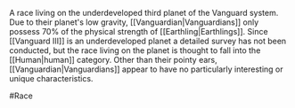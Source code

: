 A race living on the underdeveloped third planet of the Vanguard system.
Due to their planet's low gravity, <span class="races">[[Vanguardian|Vanguardians]]</span> only possess 70% of the physical strength of <span class="races">[[Earthling|Earthlings]]</span>.
Since <span class="political-bodies-places">[[Vanguard III]]</span> is an underdeveloped planet a detailed survey has not been conducted, but the race living on the planet is thought to fall into the <span class="races">[[Human|human]]</span> category.
Other than their pointy ears, <span class="races">[[Vanguardian|Vanguardians]]</span> appear to have no particularly interesting or unique characteristics.

#Race
